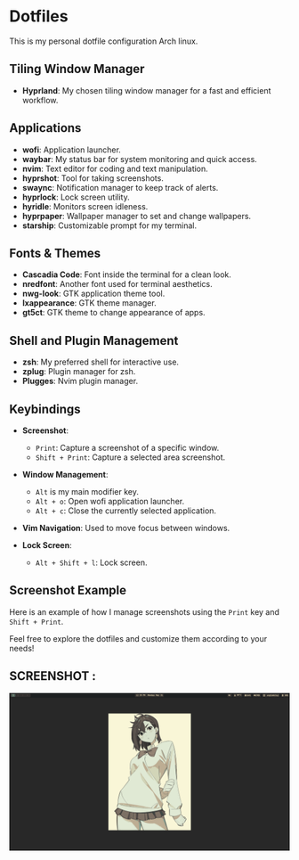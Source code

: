 # Dotfiles

This is my personal dotfile configuration Arch linux. 

## Tiling Window Manager
- **Hyprland**: My chosen tiling window manager for a fast and efficient workflow.

## Applications
- **wofi**: Application launcher.
- **waybar**: My status bar for system monitoring and quick access.
- **nvim**: Text editor for coding and text manipulation.
- **hyprshot**: Tool for taking screenshots.
- **swaync**: Notification manager to keep track of alerts.
- **hyprlock**: Lock screen utility.
- **hyridle**: Monitors screen idleness.
- **hyprpaper**: Wallpaper manager to set and change wallpapers.
- **starship**: Customizable prompt for my terminal.

## Fonts & Themes
- **Cascadia Code**: Font inside the terminal for a clean look.
- **nredfont**: Another font used for terminal aesthetics.
- **nwg-look**: GTK application theme tool.
- **lxappearance**: GTK theme manager.
- **gt5ct**: GTK theme to change appearance of apps.

## Shell and Plugin Management
- **zsh**: My preferred shell for interactive use.
- **zplug**: Plugin manager for zsh.
- **Plugges**: Nvim plugin manager.

## Keybindings
- **Screenshot**:
  - `Print`: Capture a screenshot of a specific window.
  - `Shift + Print`: Capture a selected area screenshot.

- **Window Management**:
  - `Alt` is my main modifier key.
  - `Alt + o`: Open wofi application launcher.
  - `Alt + c`: Close the currently selected application.

- **Vim Navigation**: Used to move focus between windows.

- **Lock Screen**:
  - `Alt + Shift + l`: Lock screen.

## Screenshot Example
Here is an example of how I manage screenshots using the `Print` key and `Shift + Print`.

Feel free to explore the dotfiles and customize them according to your needs!

## SCREENSHOT : 
![Desktop](./.stow-local-ignore/ss-desktop.png "trial for error pt.2")

